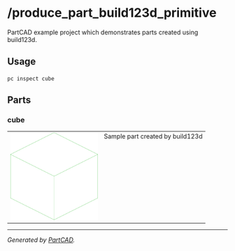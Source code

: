 # /produce_part_build123d_primitive

PartCAD example project which demonstrates parts created using build123d.

## Usage
```shell
pc inspect cube
```


## Parts

### cube
<table><tr>
<td valign=top><img src="./cube.svg" width="200" height="200"></td>
<td valign=top>Sample part created by build123d</td>
</tr></table>

---
*Generated by [PartCAD](https://partcad.org/).*
